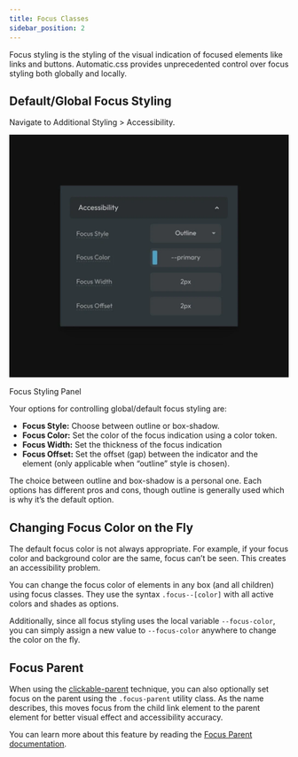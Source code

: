 ```yaml
---
title: Focus Classes
sidebar_position: 2
---
```


Focus styling is the styling of the visual indication of focused elements like links and buttons. Automatic.css provides unprecedented control over focus styling both globally and locally.

## Default/Global Focus Styling

Navigate to Additional Styling > Accessibility.

![Focus Styling Panel](img/CleanShot-2024-10-20-at-09.57.32@2x-1024x890.webp)

Focus Styling Panel

Your options for controlling global/default focus styling are:

- **Focus Style:** Choose between outline or box-shadow.
- **Focus Color:** Set the color of the focus indication using a color token.
- **Focus Width:** Set the thickness of the focus indication
- **Focus Offset:** Set the offset (gap) between the indicator and the element (only applicable when “outline” style is chosen).

The choice between outline and box-shadow is a personal one. Each options has different pros and cons, though outline is generally used which is why it’s the default option.

## Changing Focus Color on the Fly

The default focus color is not always appropriate. For example, if your focus color and background color are the same, focus can’t be seen. This creates an accessibility problem.

You can change the focus color of elements in any box (and all children) using focus classes. They use the syntax `.focus--[color]` with all active colors and shades as options.

Additionally, since all focus styling uses the local variable `--focus-color`, you can simply assign a new value to `--focus-color` anywhere to change the color on the fly.

## Focus Parent

When using the [clickable-parent](clickable-parent.md) technique, you can also optionally set focus on the parent using the `.focus-parent` utility class. As the name describes, this moves focus from the child link element to the parent element for better visual effect and accessibility accuracy.

You can learn more about this feature by reading the [Focus Parent documentation](focus-parent.md).
